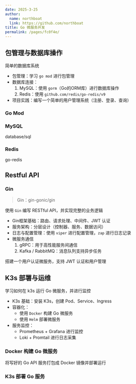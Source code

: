 ```yaml
---
date: 2025-3-25
author: 
  name: northboat
  link: https://github.com/northboat
title: Go 微服务开发
permalink: /pages/fc0f4e/
---
```


## 包管理与数据库操作

简单的数据库系统

- 包管理：学习 `go mod` 进行包管理
- 数据库连接：
  1. MySQL：使用 `gorm`（Go的ORM库）进行数据库操作
  2. Redis：使用 `github.com/redis/go-redis/v9`
- 项目实践：编写一个简单的用户管理系统（注册、登录、查询）

### Go Mod



### MySQL

database/sql

### Redis

go-redis

## Restful API

### Gin

> Gin：gin-gonic/gin

使用 `Gin` 编写 RESTful API，并实现完整的业务逻辑

- Gin框架基础：路由、请求处理、中间件、JWT 认证
- 服务架构：分层设计（控制器、服务、数据访问）
- 日志与配置管理：使用 `viper` 进行配置管理，`zap` 进行日志记录
- 微服务通信
  1. gRPC：用于高性能服务间通信
  2. Kafka / RabbitMQ：消息队列支持异步任务

搭建一个用户认证微服务，支持 JWT 认证和用户管理

## K3s 部署与运维

学习如何在 k3s 运行 Go 微服务，并进行监控

- K3s 基础：安装 K3s，创建 Pod、Service、Ingress
- 容器化：
  - 使用 `Docker` 构建 Go 微服务
  - 使用 `Helm` 部署微服务
- 服务监控：
  - Prometheus + Grafana 进行监控
  - Loki + Promtail 进行日志采集

### Docker 构建 Go 微服务

将写好的 Go API 服务打包成 Docker 镜像并部署运行



### K3s 部署 Go 服务
